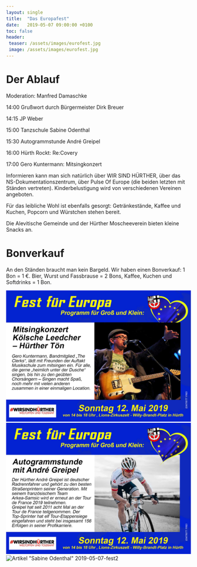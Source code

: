 ```yaml
---
layout: single
title:  "Das Europafest"
date:   2019-05-07 09:00:00 +0100
toc: false
header:
 teaser: /assets/images/eurofest.jpg
 image: /assets/images/eurofest.jpg
---
```


# Der Ablauf

Moderation: Manfred Damaschke

14:00 Grußwort durch Bürgermeister Dirk Breuer

14:15 JP Weber

15:00 Tanzschule Sabine Odenthal

15:30 Autogrammstunde André Greipel

16:00 Hürth Rockt: Re:Covery

17:00 Gero Kuntermann: Mitsingkonzert

Informieren kann man sich natürlich über WIR SIND HÜRTHER, über das NS-Dokumentationszentrum, über Pulse Of Europe (die beiden letzten mit Ständen vertreten).
Kinderbelustigung wird von verschiedenen Vereinen angeboten.

Für das leibliche Wohl ist ebenfalls gesorgt: Getränkestände, Kaffee und Kuchen, Popcorn und Würstchen stehen bereit.

Die Alevitische Gemeinde und der Hürther Moscheeverein bieten kleine Snacks an.

# Bonverkauf
An den Ständen braucht man kein Bargeld. Wir haben einen Bonverkauf: 1 Bon = 1 €. Bier, Wurst und Fassbrause = 2 Bons, Kaffee, Kuchen und Softdrinks = 1 Bon.

![Artikel "Gero Kuntermann"](/assets/images/2019-05-07-fest1.jpg)
![Artikel "André Greipel"](/assets/images/2019-05-07-fest2.jpg)
![Artikel "Sabine Odenthal"](/assets/images/2019-05-07-fest3.jpg)
2019-05-07-fest2
